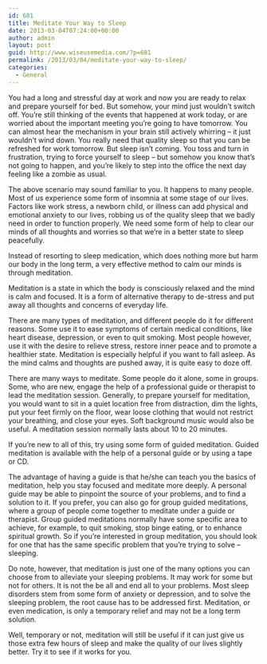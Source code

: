 ```yaml
---
id: 681
title: Meditate Your Way to Sleep
date: 2013-03-04T07:24:00+00:00
author: admin
layout: post
guid: http://www.wiseusemedia.com/?p=681
permalink: /2013/03/04/meditate-your-way-to-sleep/
categories:
  - General
---
```

You had a long and stressful day at work and now you are ready to relax and prepare yourself for bed. But somehow, your mind just wouldn’t switch off. You’re still thinking of the events that happened at work today, or are worried about the important meeting you’re going to have tomorrow. You can almost hear the mechanism in your brain still actively whirring – it just wouldn’t wind down. You really need that quality sleep so that you can be refreshed for work tomorrow. But sleep isn’t coming. You toss and turn in frustration, trying to force yourself to sleep – but somehow you know that’s not going to happen, and you’re likely to step into the office the next day feeling like a zombie as usual.

The above scenario may sound familiar to you. It happens to many people. Most of us experience some form of insomnia at some stage of our lives. Factors like work stress, a newborn child, or illness can add physical and emotional anxiety to our lives, robbing us of the quality sleep that we badly need in order to function properly. We need some form of help to clear our minds of all thoughts and worries so that we’re in a better state to sleep peacefully.

Instead of resorting to sleep medication, which does nothing more but harm our body in the long term, a very effective method to calm our minds is through meditation.

Meditation is a state in which the body is consciously relaxed and the mind is calm and focused. It is a form of alternative therapy to de-stress and put away all thoughts and concerns of everyday life.

There are many types of meditation, and different people do it for different reasons. Some use it to ease symptoms of certain medical conditions, like heart disease, depression, or even to quit smoking. Most people however, use it with the desire to relieve stress, restore inner peace and to promote a healthier state. Meditation is especially helpful if you want to fall asleep. As the mind calms and thoughts are pushed away, it is quite easy to doze off.

There are many ways to meditate. Some people do it alone, some in groups. Some, who are new, engage the help of a professional guide or therapist to lead the meditation session. Generally, to prepare yourself for meditation, you would want to sit in a quiet location free from distraction, dim the lights, put your feet firmly on the floor, wear loose clothing that would not restrict your breathing, and close your eyes. Soft background music would also be useful. A meditation session normally lasts about 10 to 20 minutes.

If you’re new to all of this, try using some form of guided meditation. Guided meditation is available with the help of a personal guide or by using a tape or CD.

The advantage of having a guide is that he/she can teach you the basics of meditation, help you stay focused and meditate more deeply. A personal guide may be able to pinpoint the source of your problems, and to find a solution to it. If you prefer, you can also go for group guided meditations, where a group of people come together to meditate under a guide or therapist. Group guided meditations normally have some specific area to achieve, for example, to quit smoking, stop binge eating, or to enhance spiritual growth. So if you’re interested in group meditation, you should look for one that has the same specific problem that you’re trying to solve – sleeping.

Do note, however, that meditation is just one of the many options you can choose from to alleviate your sleeping problems. It may work for some but not for others. It is not the be all and end all to your problems. Most sleep disorders stem from some form of anxiety or depression, and to solve the sleeping problem, the root cause has to be addressed first. Meditation, or even medication, is only a temporary relief and may not be a long term solution.

Well, temporary or not, meditation will still be useful if it can just give us those extra few hours of sleep and make the quality of our lives slightly better. Try it to see if it works for you.